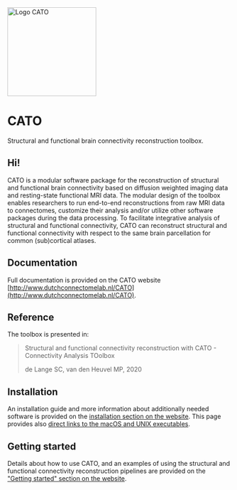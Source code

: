<img src="http://www.dutchconnectomelab.nl/CATO/assets/img/CATO_logo.svg" alt="Logo CATO" width="200"/>

# CATO
Structural and functional brain connectivity reconstruction toolbox.

## Hi!
CATO is a modular software package for the reconstruction of structural and functional brain connectivity based on diffusion weighted imaging data and resting-state functional MRI data. The modular design of the toolbox enables researchers to run end-to-end reconstructions from raw MRI data to connectomes, customize their analysis and/or utilize other software packages during the data processing. To facilitate integrative analysis of structural and functional connectivity, CATO can reconstruct structural and functional connectivity with respect to the same brain parcellation for common (sub)cortical atlases.

## Documentation
Full documentation is provided on the CATO website [http://www.dutchconnectomelab.nl/CATO](http://www.dutchconnectomelab.nl/CATO).

## Reference
The toolbox is presented in:
> Structural and functional connectivity reconstruction with CATO - Connectivity Analysis TOolbox
>
> de Lange SC, van den Heuvel MP, 2020

## Installation
An installation guide and more information about additionally needed software is provided on the [installation section on the website](http://www.dutchconnectomelab.nl/CATO/docs/installation.html). This page provides also [direct links to the macOS and UNIX executables](http://www.dutchconnectomelab.nl/CATO/docs/installation.html#download).

## Getting started
Details about how to use CATO, and an examples of using the structural and functional connectivity reconstruction pipelines are provided on the ["Getting started" section on the website](http://www.dutchconnectomelab.nl/CATO/docs/start.html).
